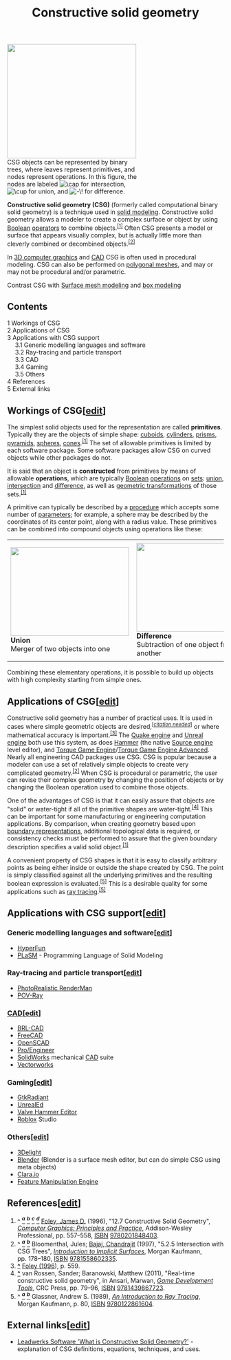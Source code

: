 ﻿---
lastrevid: 647735337
pageid: 386499
canonicalurl: http://en.wikipedia.org/wiki/Constructive_solid_geometry
title: Constructive solid geometry
editurl: http://en.wikipedia.org/w/index.php?title=Constructive_solid_geometry&action=edit
length: 6540
contentmodel: wikitext
pagelanguage: en
touched: 2015-02-18T17:34:06Z
ns: 0
fullurl: http://en.wikipedia.org/wiki/Constructive_solid_geometry
---

<div class="thumb tright"><div class="thumbinner" style="width:302px;"><a href="/wiki/File:Csg_tree.png" class="image"><img alt="" src="//upload.wikimedia.org/wikipedia/commons/thumb/8/8b/Csg_tree.png/300px-Csg_tree.png" width="300" height="266" class="thumbimage" srcset="//upload.wikimedia.org/wikipedia/commons/thumb/8/8b/Csg_tree.png/450px-Csg_tree.png 1.5x, //upload.wikimedia.org/wikipedia/commons/thumb/8/8b/Csg_tree.png/600px-Csg_tree.png 2x" data-file-width="800" data-file-height="709" /></a>  <div class="thumbcaption"><div class="magnify"><a href="/wiki/File:Csg_tree.png" class="internal" title="Enlarge"></a></div>CSG objects can be represented by binary trees, where leaves represent primitives, and nodes represent operations. In this figure, the nodes are labeled <img class="mwe-math-fallback-image-inline tex" alt="\cap" src="//upload.wikimedia.org/math/e/7/8/e78f632038354aae583f795a73d4e6b8.png" /> for intersection, <img class="mwe-math-fallback-image-inline tex" alt="\cup" src="//upload.wikimedia.org/math/4/3/2/432c1df69e11aba7c5c5070e7578609f.png" /> for union, and <img class="mwe-math-fallback-image-inline tex" alt="-\!" src="//upload.wikimedia.org/math/f/c/3/fc32c33cd4a8395589a0906bb5f385f7.png" /> for difference.</div></div></div>
<p><b>Constructive solid geometry (CSG)</b> (formerly called computational binary solid geometry) is a technique used in <a href="/wiki/Solid_modeling" title="Solid modeling">solid modeling</a>. Constructive solid geometry allows a modeler to create a complex surface or object by using <a href="/wiki/Boolean_data_type" title="Boolean data type">Boolean</a> <a href="/wiki/Operator_(programming)" title="Operator (programming)" class="mw-redirect">operators</a> to combine objects.<sup id="cite_ref-foley_1-0" class="reference"><a href="#cite_note-foley-1"><span>[</span>1<span>]</span></a></sup> Often CSG presents a model or surface that appears visually complex, but is actually little more than cleverly combined or decombined objects.<sup id="cite_ref-bb_2-0" class="reference"><a href="#cite_note-bb-2"><span>[</span>2<span>]</span></a></sup>
</p><p>In <a href="/wiki/3D_computer_graphics" title="3D computer graphics">3D computer graphics</a> and <a href="/wiki/CAD" title="CAD" class="mw-redirect">CAD</a> CSG is often used in procedural modeling. CSG can also be performed on <a href="/wiki/Polygon_mesh" title="Polygon mesh">polygonal meshes</a>, and may or may not be procedural and/or parametric.
</p><p>Contrast CSG with <a href="/w/index.php?title=Surface_mesh_modeling&amp;action=edit&amp;redlink=1" class="new" title="Surface mesh modeling (page does not exist)">Surface mesh modeling</a> and <a href="/wiki/Box_modeling" title="Box modeling">box modeling</a>
</p>
<div id="toc" class="toc"><div id="toctitle"><h2>Contents</h2></div>
<ul>
<li class="toclevel-1 tocsection-1"><a href="#Workings_of_CSG"><span class="tocnumber">1</span> <span class="toctext">Workings of CSG</span></a></li>
<li class="toclevel-1 tocsection-2"><a href="#Applications_of_CSG"><span class="tocnumber">2</span> <span class="toctext">Applications of CSG</span></a></li>
<li class="toclevel-1 tocsection-3"><a href="#Applications_with_CSG_support"><span class="tocnumber">3</span> <span class="toctext">Applications with CSG support</span></a>
<ul>
<li class="toclevel-2 tocsection-4"><a href="#Generic_modelling_languages_and_software"><span class="tocnumber">3.1</span> <span class="toctext">Generic modelling languages and software</span></a></li>
<li class="toclevel-2 tocsection-5"><a href="#Ray-tracing_and_particle_transport"><span class="tocnumber">3.2</span> <span class="toctext">Ray-tracing and particle transport</span></a></li>
<li class="toclevel-2 tocsection-6"><a href="#CAD"><span class="tocnumber">3.3</span> <span class="toctext">CAD</span></a></li>
<li class="toclevel-2 tocsection-7"><a href="#Gaming"><span class="tocnumber">3.4</span> <span class="toctext">Gaming</span></a></li>
<li class="toclevel-2 tocsection-8"><a href="#Others"><span class="tocnumber">3.5</span> <span class="toctext">Others</span></a></li>
</ul>
</li>
<li class="toclevel-1 tocsection-9"><a href="#References"><span class="tocnumber">4</span> <span class="toctext">References</span></a></li>
<li class="toclevel-1 tocsection-10"><a href="#External_links"><span class="tocnumber">5</span> <span class="toctext">External links</span></a></li>
</ul>
</div>

<h2><span class="mw-headline" id="Workings_of_CSG">Workings of CSG</span><span class="mw-editsection"><span class="mw-editsection-bracket">[</span><a href="/w/index.php?title=Constructive_solid_geometry&amp;action=edit&amp;section=1" title="Edit section: Workings of CSG">edit</a><span class="mw-editsection-bracket">]</span></span></h2>
<p>The simplest solid objects used for the representation are called <b>primitives</b>. Typically they are the objects of simple shape: <a href="/wiki/Cuboid" title="Cuboid">cuboids</a>, <a href="/wiki/Cylinder_(geometry)" title="Cylinder (geometry)">cylinders</a>, <a href="/wiki/Prism_(geometry)" title="Prism (geometry)">prisms</a>, <a href="/wiki/Pyramid_(geometry)" title="Pyramid (geometry)">pyramids</a>, <a href="/wiki/Sphere" title="Sphere">spheres</a>, <a href="/wiki/Cone_(geometry)" title="Cone (geometry)" class="mw-redirect">cones</a>.<sup id="cite_ref-foley_1-1" class="reference"><a href="#cite_note-foley-1"><span>[</span>1<span>]</span></a></sup> The set of allowable primitives is limited by each software package. Some software packages allow CSG on curved objects while other packages do not.
</p><p>It is said that an object is <b>constructed</b> from primitives by means of allowable <b>operations</b>, which are typically <a href="/wiki/Boolean_logic" title="Boolean logic" class="mw-redirect">Boolean</a> <a href="/wiki/Operation_(mathematics)" title="Operation (mathematics)">operations</a> on <a href="/wiki/Set_theory" title="Set theory">sets</a>: <a href="/wiki/Union_(set_theory)" title="Union (set theory)">union</a>, <a href="/wiki/Intersection_(set_theory)" title="Intersection (set theory)">intersection</a> and <a href="/wiki/Complement_(set_theory)" title="Complement (set theory)">difference</a>, as well as <a href="/wiki/Geometric_transformation" title="Geometric transformation">geometric transformations</a> of those sets.<sup id="cite_ref-foley_1-2" class="reference"><a href="#cite_note-foley-1"><span>[</span>1<span>]</span></a></sup>
</p><p>A primitive can typically be described by a <a href="/wiki/Algorithm" title="Algorithm">procedure</a> which accepts some number of <a href="/wiki/Parameter" title="Parameter">parameters</a>; for example, a sphere may be described by the coordinates of its center point, along with a radius value. These primitives can be combined into compound objects using operations like these:
</p>
<table>

<tr>
<td><div class="thumb tright"><div class="thumbinner" style="width:277px;"><a href="/wiki/File:Boolean_union.PNG" class="image"><img alt="" src="//upload.wikimedia.org/wikipedia/commons/thumb/4/4a/Boolean_union.PNG/275px-Boolean_union.PNG" width="275" height="206" class="thumbimage" srcset="//upload.wikimedia.org/wikipedia/commons/4/4a/Boolean_union.PNG 1.5x, //upload.wikimedia.org/wikipedia/commons/4/4a/Boolean_union.PNG 2x" data-file-width="400" data-file-height="300" /></a>  <div class="thumbcaption"><div class="magnify"><a href="/wiki/File:Boolean_union.PNG" class="internal" title="Enlarge"></a></div><b>Union</b><br>Merger of two objects into one</div></div></div>
</td>
<td><div class="thumb tright"><div class="thumbinner" style="width:277px;"><a href="/wiki/File:Boolean_difference.PNG" class="image"><img alt="" src="//upload.wikimedia.org/wikipedia/commons/thumb/8/86/Boolean_difference.PNG/275px-Boolean_difference.PNG" width="275" height="206" class="thumbimage" srcset="//upload.wikimedia.org/wikipedia/commons/8/86/Boolean_difference.PNG 1.5x, //upload.wikimedia.org/wikipedia/commons/8/86/Boolean_difference.PNG 2x" data-file-width="400" data-file-height="300" /></a>  <div class="thumbcaption"><div class="magnify"><a href="/wiki/File:Boolean_difference.PNG" class="internal" title="Enlarge"></a></div><b>Difference</b><br>Subtraction of one object from another</div></div></div>
</td>
<td><div class="thumb tright"><div class="thumbinner" style="width:317px;"><a href="/wiki/File:Boolean_intersect.PNG" class="image"><img alt="" src="//upload.wikimedia.org/wikipedia/commons/thumb/0/0b/Boolean_intersect.PNG/315px-Boolean_intersect.PNG" width="315" height="236" class="thumbimage" srcset="//upload.wikimedia.org/wikipedia/commons/0/0b/Boolean_intersect.PNG 1.5x, //upload.wikimedia.org/wikipedia/commons/0/0b/Boolean_intersect.PNG 2x" data-file-width="400" data-file-height="300" /></a>  <div class="thumbcaption"><div class="magnify"><a href="/wiki/File:Boolean_intersect.PNG" class="internal" title="Enlarge"></a></div><b>Intersection</b><br>Portion common to both objects</div></div></div>
</td></tr></table>
<p>Combining these elementary operations, it is possible to build up objects with high complexity starting from simple ones.
</p>
<h2><span class="mw-headline" id="Applications_of_CSG">Applications of CSG</span><span class="mw-editsection"><span class="mw-editsection-bracket">[</span><a href="/w/index.php?title=Constructive_solid_geometry&amp;action=edit&amp;section=2" title="Edit section: Applications of CSG">edit</a><span class="mw-editsection-bracket">]</span></span></h2>
<p>Constructive solid geometry has a number of practical uses. It is used in cases where simple geometric objects are desired,<sup class="noprint Inline-Template Template-Fact" style="white-space:nowrap;">&#91;<i><a href="/wiki/Wikipedia:Citation_needed" title="Wikipedia:Citation needed"><span title="This claim needs references to reliable sources. (November 2014)">citation needed</span></a></i>&#93;</sup> or where mathematical accuracy is important.<sup id="cite_ref-3" class="reference"><a href="#cite_note-3"><span>[</span>3<span>]</span></a></sup> The <a href="/wiki/Quake_engine" title="Quake engine">Quake engine</a> and <a href="/wiki/Unreal_engine" title="Unreal engine" class="mw-redirect">Unreal engine</a> both use this system, as does <a href="/wiki/Valve_Hammer_Editor" title="Valve Hammer Editor">Hammer</a> (the native <a href="/wiki/Source_engine" title="Source engine" class="mw-redirect">Source engine</a> level editor), and <a href="/wiki/Torque_Game_Engine" title="Torque Game Engine" class="mw-redirect">Torque Game Engine</a>/<a href="/wiki/Torque_Game_Engine_Advanced" title="Torque Game Engine Advanced" class="mw-redirect">Torque Game Engine Advanced</a>.  Nearly all engineering CAD packages use CSG.  CSG is popular because a modeler can use a set of relatively simple objects to create very complicated geometry.<sup id="cite_ref-bb_2-1" class="reference"><a href="#cite_note-bb-2"><span>[</span>2<span>]</span></a></sup> When CSG is procedural or parametric, the user can revise their complex geometry by changing the position of objects or by changing the Boolean operation used to combine those objects.
</p><p>One of the advantages of CSG is that it can easily assure that objects are "solid" or water-tight if all of the primitive shapes are water-tight.<sup id="cite_ref-4" class="reference"><a href="#cite_note-4"><span>[</span>4<span>]</span></a></sup> This can be important for some manufacturing or engineering computation applications.  By comparison, when creating geometry based upon <a href="/wiki/Boundary_representation" title="Boundary representation">boundary representations</a>, additional topological data is required, or consistency checks must be performed to assure that the given boundary description specifies a valid solid object.<sup id="cite_ref-foley_1-3" class="reference"><a href="#cite_note-foley-1"><span>[</span>1<span>]</span></a></sup>
</p><p>A convenient property of CSG shapes is that it is easy to classify arbitrary points as being either inside or outside the shape created by CSG.  The point is simply classified against all the underlying primitives and the resulting boolean expression is evaluated.<sup id="cite_ref-rt_5-0" class="reference"><a href="#cite_note-rt-5"><span>[</span>5<span>]</span></a></sup> This is a desirable quality for some applications such as <a href="/wiki/Ray_tracing_(graphics)" title="Ray tracing (graphics)">ray tracing</a>.<sup id="cite_ref-rt_5-1" class="reference"><a href="#cite_note-rt-5"><span>[</span>5<span>]</span></a></sup>
</p>
<h2><span class="mw-headline" id="Applications_with_CSG_support">Applications with CSG support</span><span class="mw-editsection"><span class="mw-editsection-bracket">[</span><a href="/w/index.php?title=Constructive_solid_geometry&amp;action=edit&amp;section=3" title="Edit section: Applications with CSG support">edit</a><span class="mw-editsection-bracket">]</span></span></h2>
<h3><span class="mw-headline" id="Generic_modelling_languages_and_software">Generic modelling languages and software</span><span class="mw-editsection"><span class="mw-editsection-bracket">[</span><a href="/w/index.php?title=Constructive_solid_geometry&amp;action=edit&amp;section=4" title="Edit section: Generic modelling languages and software">edit</a><span class="mw-editsection-bracket">]</span></span></h3>
<ul><li> <a href="/wiki/HyperFun" title="HyperFun">HyperFun</a> </li>
<li> <a href="/wiki/PLaSM" title="PLaSM">PLaSM</a> - Programming Language of Solid Modeling</li></ul>
<h3><span class="mw-headline" id="Ray-tracing_and_particle_transport">Ray-tracing and particle transport</span><span class="mw-editsection"><span class="mw-editsection-bracket">[</span><a href="/w/index.php?title=Constructive_solid_geometry&amp;action=edit&amp;section=5" title="Edit section: Ray-tracing and particle transport">edit</a><span class="mw-editsection-bracket">]</span></span></h3>
<ul><li> <a href="/wiki/PhotoRealistic_RenderMan" title="PhotoRealistic RenderMan" class="mw-redirect">PhotoRealistic RenderMan</a></li>
<li> <a href="/wiki/POV-Ray" title="POV-Ray">POV-Ray</a></li></ul>
<h3><span class="mw-headline" id="CAD"><a href="/wiki/CAD" title="CAD" class="mw-redirect">CAD</a></span><span class="mw-editsection"><span class="mw-editsection-bracket">[</span><a href="/w/index.php?title=Constructive_solid_geometry&amp;action=edit&amp;section=6" title="Edit section: CAD">edit</a><span class="mw-editsection-bracket">]</span></span></h3>
<ul><li> <a href="/wiki/BRL-CAD" title="BRL-CAD">BRL-CAD</a></li>
<li> <a href="/wiki/FreeCAD" title="FreeCAD">FreeCAD</a></li>
<li> <a href="/wiki/OpenSCAD" title="OpenSCAD">OpenSCAD</a></li>
<li> <a href="/wiki/Pro/Engineer" title="Pro/Engineer" class="mw-redirect">Pro/Engineer</a></li>
<li> <a href="/wiki/SolidWorks" title="SolidWorks">SolidWorks</a> mechanical <a href="/wiki/CAD" title="CAD" class="mw-redirect">CAD</a> suite</li>
<li> <a href="/wiki/Vectorworks" title="Vectorworks">Vectorworks</a></li></ul>
<h3><span class="mw-headline" id="Gaming">Gaming</span><span class="mw-editsection"><span class="mw-editsection-bracket">[</span><a href="/w/index.php?title=Constructive_solid_geometry&amp;action=edit&amp;section=7" title="Edit section: Gaming">edit</a><span class="mw-editsection-bracket">]</span></span></h3>
<ul><li> <a href="/wiki/GtkRadiant" title="GtkRadiant">GtkRadiant</a></li>
<li> <a href="/wiki/UnrealEd" title="UnrealEd">UnrealEd</a></li>
<li> <a href="/wiki/Valve_Hammer_Editor" title="Valve Hammer Editor">Valve Hammer Editor</a></li>
<li> <a href="/wiki/Roblox" title="Roblox">Roblox</a> Studio</li></ul>
<h3><span class="mw-headline" id="Others">Others</span><span class="mw-editsection"><span class="mw-editsection-bracket">[</span><a href="/w/index.php?title=Constructive_solid_geometry&amp;action=edit&amp;section=8" title="Edit section: Others">edit</a><span class="mw-editsection-bracket">]</span></span></h3>
<ul><li> <a href="/wiki/3Delight" title="3Delight">3Delight</a></li>
<li> <a href="/wiki/Blender_(software)" title="Blender (software)">Blender</a> (Blender is a surface mesh editor, but can do simple CSG using meta objects)</li>
<li> <a href="/wiki/Clara.io" title="Clara.io">Clara.io</a></li>
<li> <a href="/wiki/Feature_Manipulation_Engine" title="Feature Manipulation Engine">Feature Manipulation Engine</a></li></ul>
<h2><span class="mw-headline" id="References">References</span><span class="mw-editsection"><span class="mw-editsection-bracket">[</span><a href="/w/index.php?title=Constructive_solid_geometry&amp;action=edit&amp;section=9" title="Edit section: References">edit</a><span class="mw-editsection-bracket">]</span></span></h2>
<div class="reflist" style="list-style-type: decimal;">
<ol class="references">
<li id="cite_note-foley-1"><span class="mw-cite-backlink">^ <a href="#cite_ref-foley_1-0"><sup><i><b>a</b></i></sup></a> <a href="#cite_ref-foley_1-1"><sup><i><b>b</b></i></sup></a> <a href="#cite_ref-foley_1-2"><sup><i><b>c</b></i></sup></a> <a href="#cite_ref-foley_1-3"><sup><i><b>d</b></i></sup></a></span> <span class="reference-text"><span id="CITEREFFoley1996" class="citation"><a href="/wiki/James_D._Foley" title="James D. Foley">Foley, James D.</a> (1996), "12.7 Constructive Solid Geometry", <a rel="nofollow" class="external text" href="http://books.google.com/books?id=-4ngT05gmAQC&amp;pg=PA557"><i>Computer Graphics: Principles and Practice</i></a>, Addison-Wesley Professional, pp.&#160;557–558, <a href="/wiki/International_Standard_Book_Number" title="International Standard Book Number">ISBN</a>&#160;<a href="/wiki/Special:BookSources/9780201848403" title="Special:BookSources/9780201848403">9780201848403</a></span><span title="ctx_ver=Z39.88-2004&amp;rfr_id=info%3Asid%2Fen.wikipedia.org%3AConstructive+solid+geometry&amp;rft.atitle=12.7+Constructive+Solid+Geometry&amp;rft.aufirst=James+D.&amp;rft.au=Foley%2C+James+D.&amp;rft.aulast=Foley&amp;rft.btitle=Computer+Graphics%3A+Principles+and+Practice&amp;rft.date=1996&amp;rft.genre=bookitem&amp;rft_id=http%3A%2F%2Fbooks.google.com%2Fbooks%3Fid%3D-4ngT05gmAQC%26pg%3DPA557&amp;rft.isbn=9780201848403&amp;rft.pages=557-558&amp;rft.pub=Addison-Wesley+Professional&amp;rft_val_fmt=info%3Aofi%2Ffmt%3Akev%3Amtx%3Abook" class="Z3988"><span style="display:none;">&#160;</span></span>.</span>
</li>
<li id="cite_note-bb-2"><span class="mw-cite-backlink">^ <a href="#cite_ref-bb_2-0"><sup><i><b>a</b></i></sup></a> <a href="#cite_ref-bb_2-1"><sup><i><b>b</b></i></sup></a></span> <span class="reference-text"><span id="CITEREFBloomenthalBajaj1997" class="citation">Bloomenthal, Jules; <a href="/wiki/Chandrajit_Bajaj" title="Chandrajit Bajaj">Bajaj, Chandrajit</a> (1997), "5.2.5 Intersection with CSG Trees", <a rel="nofollow" class="external text" href="http://books.google.com/books?id=T3SSqIVnS4YC&amp;pg=PA178"><i>Introduction to Implicit Surfaces</i></a>, Morgan Kaufmann, pp.&#160;178–180, <a href="/wiki/International_Standard_Book_Number" title="International Standard Book Number">ISBN</a>&#160;<a href="/wiki/Special:BookSources/9781558602335" title="Special:BookSources/9781558602335">9781558602335</a></span><span title="ctx_ver=Z39.88-2004&amp;rfr_id=info%3Asid%2Fen.wikipedia.org%3AConstructive+solid+geometry&amp;rft.atitle=5.2.5+Intersection+with+CSG+Trees&amp;rft.au=Bajaj%2C+Chandrajit&amp;rft.au=Bloomenthal%2C+Jules&amp;rft.aufirst=Jules&amp;rft.aulast=Bloomenthal&amp;rft.btitle=Introduction+to+Implicit+Surfaces&amp;rft.date=1997&amp;rft.genre=bookitem&amp;rft_id=http%3A%2F%2Fbooks.google.com%2Fbooks%3Fid%3DT3SSqIVnS4YC%26pg%3DPA178&amp;rft.isbn=9781558602335&amp;rft.pages=178-180&amp;rft.pub=Morgan+Kaufmann&amp;rft_val_fmt=info%3Aofi%2Ffmt%3Akev%3Amtx%3Abook" class="Z3988"><span style="display:none;">&#160;</span></span>.</span>
</li>
<li id="cite_note-3"><span class="mw-cite-backlink"><b><a href="#cite_ref-3">^</a></b></span> <span class="reference-text"><a href="#CITEREFFoley1996">Foley (1996</a>), p. 559.</span>
</li>
<li id="cite_note-4"><span class="mw-cite-backlink"><b><a href="#cite_ref-4">^</a></b></span> <span class="reference-text"><span id="CITEREFvan_RossenBaranowski2011" class="citation">van Rossen, Sander; Baranowski, Matthew (2011), "Real-time constructive solid geometry",  in Ansari, Marwan, <a rel="nofollow" class="external text" href="http://books.google.com/books?id=HKZuaUdmovsC&amp;pg=PA79"><i>Game Development Tools</i></a>, CRC Press, pp.&#160;79–96, <a href="/wiki/International_Standard_Book_Number" title="International Standard Book Number">ISBN</a>&#160;<a href="/wiki/Special:BookSources/9781439867723" title="Special:BookSources/9781439867723">9781439867723</a></span><span title="ctx_ver=Z39.88-2004&amp;rfr_id=info%3Asid%2Fen.wikipedia.org%3AConstructive+solid+geometry&amp;rft.atitle=Real-time+constructive+solid+geometry&amp;rft.au=Baranowski%2C+Matthew&amp;rft.aufirst=Sander&amp;rft.aulast=van+Rossen&amp;rft.au=van+Rossen%2C+Sander&amp;rft.btitle=Game+Development+Tools&amp;rft.date=2011&amp;rft.genre=bookitem&amp;rft_id=http%3A%2F%2Fbooks.google.com%2Fbooks%3Fid%3DHKZuaUdmovsC%26pg%3DPA79&amp;rft.isbn=9781439867723&amp;rft.pages=79-96&amp;rft.pub=CRC+Press&amp;rft_val_fmt=info%3Aofi%2Ffmt%3Akev%3Amtx%3Abook" class="Z3988"><span style="display:none;">&#160;</span></span>.</span>
</li>
<li id="cite_note-rt-5"><span class="mw-cite-backlink">^ <a href="#cite_ref-rt_5-0"><sup><i><b>a</b></i></sup></a> <a href="#cite_ref-rt_5-1"><sup><i><b>b</b></i></sup></a></span> <span class="reference-text"><span id="CITEREFGlassner1989" class="citation">Glassner, Andrew S. (1989), <a rel="nofollow" class="external text" href="http://books.google.com/books?id=YPblYyLqBM4C&amp;pg=PA80"><i>An Introduction to Ray Tracing</i></a>, Morgan Kaufmann, p.&#160;80, <a href="/wiki/International_Standard_Book_Number" title="International Standard Book Number">ISBN</a>&#160;<a href="/wiki/Special:BookSources/9780122861604" title="Special:BookSources/9780122861604">9780122861604</a></span><span title="ctx_ver=Z39.88-2004&amp;rfr_id=info%3Asid%2Fen.wikipedia.org%3AConstructive+solid+geometry&amp;rft.aufirst=Andrew+S.&amp;rft.au=Glassner%2C+Andrew+S.&amp;rft.aulast=Glassner&amp;rft.btitle=An+Introduction+to+Ray+Tracing&amp;rft.date=1989&amp;rft.genre=book&amp;rft_id=http%3A%2F%2Fbooks.google.com%2Fbooks%3Fid%3DYPblYyLqBM4C%26pg%3DPA80&amp;rft.isbn=9780122861604&amp;rft.pages=80&amp;rft.pub=Morgan+Kaufmann&amp;rft_val_fmt=info%3Aofi%2Ffmt%3Akev%3Amtx%3Abook" class="Z3988"><span style="display:none;">&#160;</span></span>.</span>
</li>
</ol></div>
<h2><span class="mw-headline" id="External_links">External links</span><span class="mw-editsection"><span class="mw-editsection-bracket">[</span><a href="/w/index.php?title=Constructive_solid_geometry&amp;action=edit&amp;section=10" title="Edit section: External links">edit</a><span class="mw-editsection-bracket">]</span></span></h2>
<ul><li> <a rel="nofollow" class="external text" href="http://www.leadwerks.com/files/csg.pdf">Leadwerks Software 'What is Constructive Solid Geometry?'</a> - explanation of CSG definitions, equations, techniques, and uses.</li></ul>
